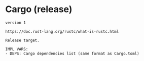 # Cargo (release)

`version 1`

```
https://doc.rust-lang.org/rustc/what-is-rustc.html

Release target.

IMPL VARS:
- DEPS: Cargo dependencies list (same format as Cargo.toml)
  
```
